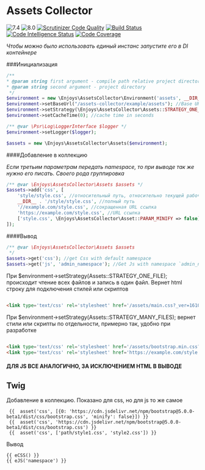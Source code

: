 # Assets Collector

![7.4](https://github.com/Enjoyzz/assets-collector/workflows/7.4/badge.svg?branch=master)
![8.0](https://github.com/Enjoyzz/assets-collector/workflows/8.0/badge.svg)
[![Scrutinizer Code Quality](https://scrutinizer-ci.com/g/Enjoyzz/assets-collector/badges/quality-score.png?b=master)](https://scrutinizer-ci.com/g/Enjoyzz/assets-collector/?branch=master)
[![Build Status](https://scrutinizer-ci.com/g/Enjoyzz/assets-collector/badges/build.png?b=master)](https://scrutinizer-ci.com/g/Enjoyzz/assets-collector/build-status/master)
[![Code Intelligence Status](https://scrutinizer-ci.com/g/Enjoyzz/assets-collector/badges/code-intelligence.svg?b=master)](https://scrutinizer-ci.com/code-intelligence)
[![Code Coverage](https://scrutinizer-ci.com/g/Enjoyzz/assets-collector/badges/coverage.png?b=master)](https://scrutinizer-ci.com/g/Enjoyzz/assets-collector/?branch=master)



*Чтобы можно было использовать единый инстанс запустите его в DI контейнере*

###Инициализация
```php
/**
* @param string first argument - compile path relative project directory
* @param string second argument - project directory
 */
$environment = new \Enjoys\AssetsCollector\Environment('assets', __DIR__); 
$environment->setBaseUrl("/assets-collector/example/assets"); //Base URL to compile path for Web
$environment->setStrategy(\Enjoys\AssetsCollector\Assets::STRATEGY_ONE_FILE); //Assets::STRATEGY_MANY_FILES
$environment->setCacheTime(0); //cache time in seconds

/** @var \Psr\Log\LoggerInterface $logger */
$environment->setLogger($logger);

$assets = new \Enjoys\AssetsCollector\Assets($environment);

```

####Добавление в коллекцию

*Если третьим параметрам передать namespace, то при выводе так же нужно его писать. Своего рода группировка*

```php
/** @var \Enjoys\AssetsCollector\Assets $assets */
$assets->add('css', [
    'style/style.css', //относительный путь, относительно текущей рабочей директории
    __DIR__ . '/style/style.css', //полный путь
    '//example.com/style.css', //сокращенная URL ссылка
    'https://example.com/style.css', //URL ссылка
    ['style.css', \Enjoys\AssetsCollector\Asset::PARAM_MINIFY => false], //попускает минификацию конкретного файла
]);
```

####Вывод

```php
/** @var \Enjoys\AssetsCollector\Assets $assets 
 */
$assets->get('css'); //get Css with default namespace
$assets->get('js', 'admin_namespace'); //Get Js with namespace `admin_namespace`
```

При $environment->setStrategy(Assets::STRATEGY_ONE_FILE); происходит чтение всех файлов и запись
в один файл. Вернет html строку для подключения стилей или скриптов

```html

<link type='text/css' rel='stylesheet' href='/assets/main.css?_ver=1610822303'/>
```

При $environment->setStrategy(Assets::STRATEGY_MANY_FILES); вернет стили или скрипты по
отдельности, примерно так, удобно при разработке

```html

<link type='text/css' rel='stylesheet' href='/assets/bootstrap.min.css?_ver=1610822303'/>
<link type='text/css' rel='stylesheet' href='https://example.com/style.css?_ver=1610822303'/>
```

#### ДЛЯ JS ВСЕ АНАЛОГИЧНО, ЗА ИСКЛЮЧЕНИЕМ HTML В ВЫВОДЕ

## Twig

Добавление в коллекцию. Показано для css, но для js то же самое

```twig
 {{  asset('css', [{0: 'https://cdn.jsdelivr.net/npm/bootstrap@5.0.0-beta1/dist/css/bootstrap.css', 'minify': false}]) }}
 {{  asset('css', 'https://cdn.jsdelivr.net/npm/bootstrap@5.0.0-beta1/dist/css/bootstrap.css') }}
 {{  asset('css', ['path/style1.css', 'style2.css']) }}
```

Вывод

```twig
{{ eCSS() }}
{{ eJS('namespace') }}
```
